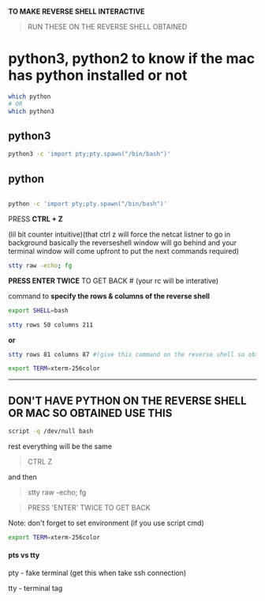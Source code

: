 
**TO MAKE REVERSE SHELL INTERACTIVE** 

>RUN THESE ON THE REVERSE SHELL OBTAINED


# python3, python2 to know if the mac has python installed or not

```bash
which python
# OR
which python3
```
## python3
```bash
python3 -c 'import pty;pty.spawn("/bin/bash")'
```
## python
```bash

python -c 'import pty;pty.spawn("/bin/bash")' 
```

PRESS **CTRL + Z** 

(lil bit counter intuitive)(that ctrl z will force the netcat listner to go in background basically the reverseshell window will go behind and your terminal window will come upfront to put the next commands required)


```bash
stty raw -echo; fg
```
**PRESS ENTER TWICE** TO GET BACK # (your rc will be interative)

command to **specify the rows & columns of the reverse shell**

```bash
export SHELL=bash
```
```bash
stty rows 50 columns 211
```
**or**

```bash
stty rows 81 columns 87 #(give this command on the reverse shell so obtained)
```

```bash
export TERM=xterm-256color
```
****

## DON'T HAVE PYTHON ON THE REVERSE SHELL OR MAC SO OBTAINED USE THIS

```bash
script -q /dev/null bash
```
rest everything will be the same 

>CTRL Z 

and then 

>stty raw -echo; fg

>PRESS 'ENTER' TWICE TO GET BACK


Note: don't forget to set environment (if you use script cmd) 
```bash
export TERM=xterm-256color
```
#### pts vs tty

pty - fake terminal (get this when take ssh connection)

tty - terminal tag
